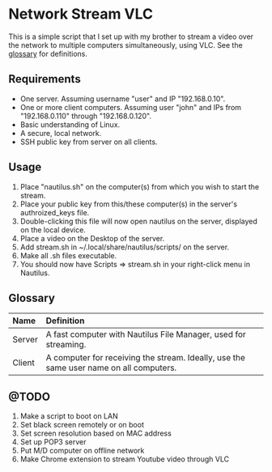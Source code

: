 Network Stream VLC
==================

This is a simple script that I set up with my brother to stream a video over the network to multiple computers simultaneously, using VLC.  See the [glossary](#glossary) for definitions.

Requirements
------------

<ul>
	<li>One server.  Assuming username "user" and IP "192.168.0.10".
	<li>One or more client computers.  Assuming user "john" and IPs from "192.168.0.110" through "192.168.0.120".
	<li>Basic understanding of Linux.
	<li>A secure, local network.
	<li>SSH public key from server on all clients.
</ul>

Usage
-----

<ol>
	<li>Place "nautilus.sh" on the computer(s) from which you wish to start the stream.
	<li>Place your public key from this/these computer(s) in the server's authroized_keys file.
	<li>Double-clicking this file will now open nautilus on the server, displayed on the local device.
	<li>Place a video on the Desktop of the server.
	<li>Add stream.sh in ~/.local/share/nautilus/scripts/ on the server.
	<li>Make all .sh files executable.
	<li>You should now have Scripts => stream.sh in your right-click menu in Nautilus.
</ol>


Glossary
--------

|Name    |Definition      |
|:-------|:---------------|
|Server  | A fast computer with Nautilus File Manager, used for streaming. |
|Client  | A computer for receiving the stream.  Ideally, use the same user name on all computers. |

@TODO
-----

<ol>
	<li>Make a script to boot on LAN
	<li>Set black screen remotely or on boot
	<li>Set screen resolution based on MAC address
	<li>Set up POP3 server
	<li>Put M/D computer on offline network
	<li>Make Chrome extension to stream Youtube video through VLC
</ol>
